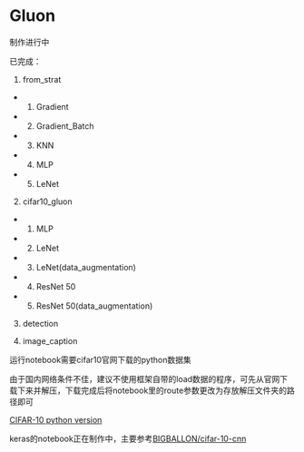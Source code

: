 # Gluon

制作进行中

已完成：
1. from_strat
- 1. Gradient
- 2. Gradient_Batch
- 3. KNN
- 4. MLP
- 5. LeNet

2. cifar10_gluon
- 1. MLP
- 2. LeNet
- 3. LeNet(data_augmentation)
- 4. ResNet 50
- 5. ResNet 50(data_augmentation)

3. detection

4. image_caption

运行notebook需要cifar10官网下载的python数据集

由于国内网络条件不佳，建议不使用框架自带的load数据的程序，可先从官网下载下来并解压，下载完成后将notebook里的route参数更改为存放解压文件夹的路径即可

[CIFAR-10 python version](http://www.cs.toronto.edu/~kriz/cifar-10-python.tar.gz)


keras的notebook正在制作中，主要参考[BIGBALLON/cifar-10-cnn][1]

[1]: https://github.com/BIGBALLON/cifar-10-cnn
